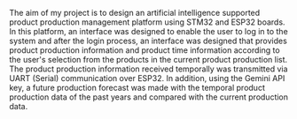 The aim of my project is to design an artificial intelligence supported product production management platform using STM32 and ESP32 boards. In this platform, an interface was designed to enable the user to log in to the system and after the login process, an interface was designed that provides product production information and product time information according to the user's selection from the products in the current product production list. The product production information received temporally was transmitted via UART (Serial) communication over ESP32. In addition, using the Gemini API key, a future production forecast was made with the temporal product production data of the past years and compared with the current production data.
